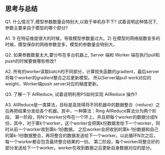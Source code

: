## 思考与总结
Q1. 什么情况下,模型参数数量会特别大,以致于单机存不下? 试着说明这种情况下,参数主要来自于模型的哪个部分?

A1. 1) 在特征维度很大的时候，导致模型参数量过大。2) 在模型的网络层数变多的时候，模型保存的网络参数变多，模型的参数量会特别大。

Q2. 如果参数数量太大,要分布在多台机器上, Server 端和 Worker 端在执行pull和push的时候要做哪些修改?
   
A2. 所有的worker读取batch的不同部分，计算损失函数的gradient，最后server将每个worker的gradient整合之后更新模型。
所以Server端pull work对应的weight，Worker端push server对应的梯度更新。

Q3. 了解一下 AllReduce, 试着说明利用PS如何实现 AllReduce 操作?

A3. AllReduce是一类算法，目标是高效得将不同机器中的数据整合（reduce）之后再把结果分发给各个机器。其中，一种算法：Ring AllReduce算法分为两个阶段。
第一阶段，将N个worker分布在一个环上，并且把每个worker的数据分成N份。其中，对于第k个worker，这个worker会把第k份数据发给下一个worker，同时从前一个worker收到第k-1份数据。
之后worker会把收到的第k-1份数据和自己的第k-1份数据整合，再将整合的数据发送给下一个worker。以此循环N次之后，每一个worker都会包含最终整合结果的一份。
第二阶段，每个worker将整合好的部分发送给下一个worker。worker在收到数据之后更新自身数据对应的部分。

